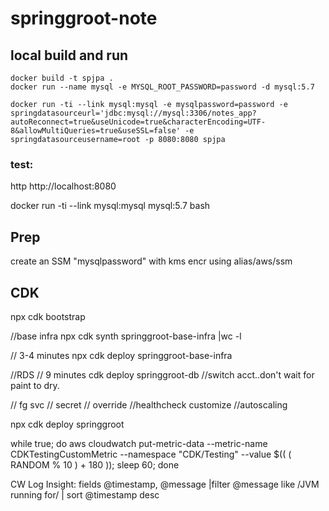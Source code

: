 # springgroot-note

## local build and run
```
docker build -t spjpa .
docker run --name mysql -e MYSQL_ROOT_PASSWORD=password -d mysql:5.7

docker run -ti --link mysql:mysql -e mysqlpassword=password -e springdatasourceurl='jdbc:mysql://mysql:3306/notes_app?autoReconnect=true&useUnicode=true&characterEncoding=UTF-8&allowMultiQueries=true&useSSL=false' -e springdatasourceusername=root -p 8080:8080 spjpa
```

### test:
http http://localhost:8080

docker run -ti --link mysql:mysql mysql:5.7 bash



## Prep
create an SSM "mysqlpassword" with kms encr using alias/aws/ssm

## CDK

npx cdk bootstrap

//base infra
npx cdk synth springgroot-base-infra |wc -l

// 3-4 minutes
npx cdk deploy springgroot-base-infra


//RDS
// 9 minutes
cdk deploy springgroot-db
//switch acct..don't wait for paint to dry.

// fg svc
// secret
// override
//healthcheck customize
//autoscaling

npx cdk deploy springgroot

while true; do aws cloudwatch put-metric-data --metric-name CDKTestingCustomMetric --namespace "CDK/Testing" --value $(( ( RANDOM % 10 ) + 180 )); sleep 60; done


CW Log Insight:
fields @timestamp, @message
|filter @message like /JVM running for/
| sort @timestamp desc

